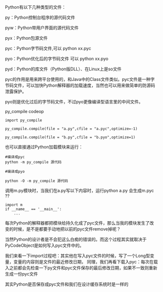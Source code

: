 Python有以下几种类型的文件：

py：Python控制台程序的源代码文件

pyw：Python带用户界面的源代码文件

pyx：Python包源文件

pyc：Python字节码文件,可以 python xx.pyc

pyo：Python优化后的字节码文件  可以 python xx.pyo

pyd：Python的库文件（Python版DLL）、在Linux上是so文件

pyc的作用是用来跨平台使用的，和Java中的Class文件类似。pyc文件是一种字节码文件，可以加快Python解释器的加载速度，当然也可以用来做简单的防源码泄露保护。

pyo则是优化过后的字节码文件，不过pyo更像编译型语言里的中间文件。

py_compile
codeop
```
import py_compile

py_compile.compile(file = "a.py",cfile = "a.pyc",optimize=-1)

py_compile.compile(file = "b.py",cfile = "b.pyo",optimize=1)
```
也可以直接通过Python加载模块来运行：
```
#编译成pyc
python -m py_compile 源代码

#编译成pyo

python -O -m py_compile 源代码
```

调用m.py模块时，当我们在a.py写以下内容时，运行python a.py  会生成m.pyc ??
```
import m
if __name__ == '__main__':
    ...
```

每次Python的解释器都把模块给持久化成了pyc文件，那么当我的模块发生了改变的时候，是不是都要手动地把以前的pyc文件remove掉呢？

当然Python的设计者是不会犯这么白痴的错误的。而这个过程其实就取决于PyCodeObject是如何写入pyc文件中的。

我们来看一下import过程吧：其实他在写入pyc文件的时候，写了一个Long型变量，变量的内容则是文件的最近修改日期，
同理，我们再看下载入pyc：每次在载入之前都会先检查一下py文件和pyc文件保存的最后修改日期，如果不一致则重新生成一份pyc文件

其实Python是否保存成pyc文件和我们在设计缓存系统时是一样的
